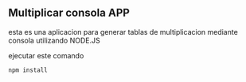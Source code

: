 ## Multiplicar consola APP

esta es una aplicacion para generar tablas de multiplicacion mediante consola
utilizando NODE.JS

ejecutar este comando 

```
npm install
````